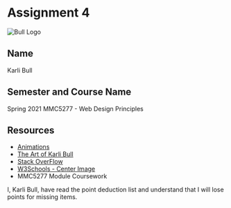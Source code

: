 # Assignment 4

![Bull Logo](https://static.wixstatic.com/media/19dffb_d3c6754c3ccd432c84f4a8f8feb9705b~mv2.png/v1/fill/w_792,h_612,al_c,q_95/19dffb_d3c6754c3ccd432c84f4a8f8feb9705b~mv2.webp)

## Name
Karli Bull

## Semester and Course Name
Spring 2021 MMC5277 - Web Design Principles

## Resources

* [Animations](https://animate.style/)
* [The Art of Karli Bull](https://bullkarli.wixsite.com/website)
* [Stack OverFlow](https://stackoverflow.com/)
* [W3Schools - Center Image](https://www.w3schools.com/howto/howto_css_image_center.asp)
* MMC5277 Module Coursework

I, Karli Bull, have read the point deduction list and understand that I will lose points for missing items.
